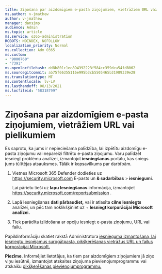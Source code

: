 ```yaml
---
title: Ziņošana par aizdomīgiem e-pasta ziņojumiem, vietrāžiem URL vai pielikumiem
ms.author: v-jmathew
author: v-jmathew
manager: dansimp
audience: Admin
ms.topic: article
ms.service: o365-administration
ROBOTS: NOINDEX, NOFOLLOW
localization_priority: Normal
ms.collection: Adm_O365
ms.custom:
- "9000760"
- "7391"
ms.openlocfilehash: dd8b801c1ec894392223f584cc359dea54fd8062
ms.sourcegitcommit: ab75f66355116e995b3cb5505465b31989339e28
ms.translationtype: MT
ms.contentlocale: lv-LV
ms.lasthandoff: 08/13/2021
ms.locfileid: "58318799"
---
```

# <a name="report-suspicious-emails-urls-or-attachments"></a>Ziņošana par aizdomīgiem e-pasta ziņojumiem, vietrāžiem URL vai pielikumiem

Es saprotu, ka jums ir nepieciešama palīdzība, lai izpētītu aizdomīgu e-pasta ziņojumu vai nepareizi filtrētu e-pasta ziņojumu. Varu palīdzēt iesniegt problēmu analīzei, izmantojot **iesniegšanas** portālu, kas sniegs jums tūlītējas atsauksmes. Tālāk ir kopsavilkums par darbībām.

1. Vietnes Microsoft 365 Defender dodieties uz <https://security.microsoft.com> E-pasts un **& sadarbības** \> **iesniegumi**.

   Lai pārietu tieši uz **lapu Iesniegšanas** informācija, izmantojiet <https://security.microsoft.com/reportsubmission> .

2. Lapā Iesniegšanas **dati pārbaudiet,** vai ir atlasīta **cilne Iesniegts** analīzei, un pēc tam noklikšķiniet uz + **Iesniegt korporācijai Microsoft analīzei.**

3. Tiek parādīta izlidošana ar opciju iesniegt e-pasta ziņojumu, URL vai failu.

Papildinformāciju skatiet rakstā Administratora [iesnieguma izmantošana, lai iesniegtu iespējamus surogātpasta, pikšķerēšanas vietrāžus URL un failus korporācijai Microsoft.](https://docs.microsoft.com/microsoft-365/security/office-365-security/admin-submission)

**Piezīme.** Informējiet lietotājus, ka tiem par aizdomīgiem ziņojumiem jā ziņo viņu iesūtnē, izmantojot atskaites ziņojuma pievienojumprogrammu vai atskaišu [pikšķerēšanas pievienojumprogrammu.](https://docs.microsoft.com/microsoft-365/security/office-365-security/enable-the-report-message-add-in)
